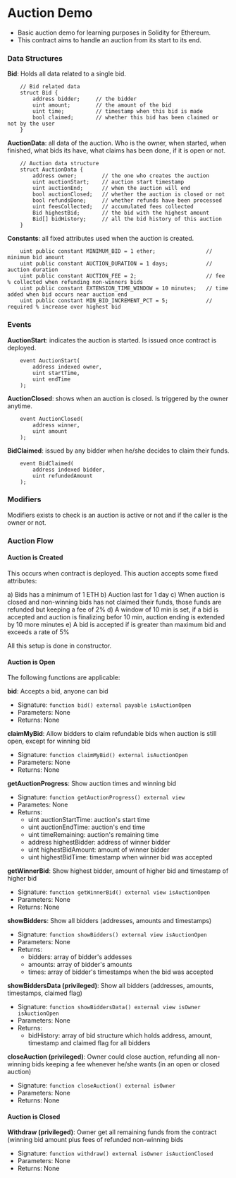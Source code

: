 # Auction Demo
* Basic auction demo for learning purposes in Solidity for Ethereum.
* This contract aims to handle an auction from its start to its end.

### Data Structures

**Bid**: Holds all data related to a single bid.
```
    // Bid related data
    struct Bid {
        address bidder;     // the bidder
        uint amount;        // the amount of the bid
        uint time;          // timestamp when this bid is made
        bool claimed;       // whether this bid has been claimed or not by the user
    }
```

**AuctionData**: all data of the auction. Who is the owner, when started, when finished, what bids its have, what claims has been done, if it is open or not.
```
    // Auction data structure
    struct AuctionData {
        address owner;        // the one who creates the auction
        uint auctionStart;    // auction start timestamp
        uint auctionEnd;      // when the auction will end
        bool auctionClosed;   // whether the auction is closed or not
        bool refundsDone;     // whether refunds have been processed
        uint feesCollected;   // accumulated fees collected
        Bid highestBid;       // the bid with the highest amount
        Bid[] bidHistory;     // all the bid history of this auction
    }
```

**Constants**: all fixed attributes used when the auction is created.
```
    uint public constant MINIMUM_BID = 1 ether;                // minimum bid amount
    uint public constant AUCTION_DURATION = 1 days;            // auction duration
    uint public constant AUCTION_FEE = 2;                      // fee % collected when refunding non-winners bids
    uint public constant EXTENSION_TIME_WINDOW = 10 minutes;   // time added when bid occurs near auction end
    uint public constant MIN_BID_INCREMENT_PCT = 5;            // required % increase over highest bid
```

### Events

**AuctionStart**: indicates the auction is started. Is issued once contract is deployed.
```
    event AuctionStart(
        address indexed owner,
        uint startTime,
        uint endTime
    );
```

**AuctionClosed**: shows when an auction is closed. Is triggered by the owner anytime.
```
    event AuctionClosed(
        address winner,
        uint amount
    );
```

**BidClaimed**: issued by any bidder when he/she decides to claim their funds.
```
    event BidClaimed(
        address indexed bidder, 
        uint refundedAmount
    );
```

### Modifiers
Modifiers exists to check is an auction is active or not and if the caller is the owner or not.

### Auction Flow

#### Auction is Created
This occurs when contract is deployed. This auction accepts some fixed attributes:

a) Bids has a minimum of 1 ETH
b) Auction last for 1 day
c) When auction is closed and non-winning bids has not claimed their funds, those funds are refunded but keeping a fee of 2%
d) A window of 10 min is set, if a bid is accepted and auction is finalizing befor 10 min, auction ending is extended by 10 more minutes
e) A bid is accepted if is greater than maximum bid and exceeds a rate of 5%

All this setup is done in constructor.

#### Auction is Open
The following functions are applicable:

**bid**: Accepts a bid, anyone can bid
* Signature: `function bid() external payable isAuctionOpen`
* Parameters: None
* Returns: None

**claimMyBid**: Allow bidders to claim refundable bids when auction is still open, except for winning bid
* Signature: `function claimMyBid() external isAuctionOpen`
* Parameters: None
* Returns: None

**getAuctionProgress**: Show auction times and winning bid
* Signature: `function getAuctionProgress() external view`
* Parametes: None
* Returns:
  * uint auctionStartTime: auction's start time
  * uint auctionEndTime: auction's end time
  * uint timeRemaining: auction's remaining time
  * address highestBidder: address of winner bidder
  * uint highestBidAmount: amount of winner bidder
  * uint highestBidTime: timestamp when winner bid was accepted

**getWinnerBid**: Show highest bidder, amount of higher bid and timestamp of higher bid
* Signature: `function getWinnerBid() external view isAuctionOpen`
* Parameters: None
* Returns: None

**showBidders**: Show all bidders (addresses, amounts and timestamps)
* Signature: `function showBidders() external view isAuctionOpen`
* Parameters: None
* Returns:
  * bidders: array of bidder's addesses
  * amounts: array of bidder's amounts
  * times: array of bidder's timestamps when the bid was accepted

**showBiddersData (privileged)**: Show all bidders (addresses, amounts, timestamps, claimed flag)
* Signature: `function showBiddersData() external view isOwner isAuctionOpen`
* Parameters: None
* Returns:
  * bidHistory: array of bid structure which holds address, amount, timestamp and claimed flag for all bidders

**closeAuction (privileged)**: Owner could close auction, refunding all non-winning bids keeping a fee whenever he/she wants (in an open or closed auction)
* Signature: `function closeAuction() external isOwner`
* Parameters: None
* Returns: None

#### Auction is Closed

**Withdraw (privileged)**: Owner get all remaining funds from the contract (winning bid amount plus fees of refunded non-winning bids
* Signature: `function withdraw() external isOwner isAuctionClosed`
* Parameters: None
* Returns: None
